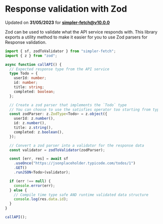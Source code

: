 # Response validation with Zod
Updated on **31/05/2023** for **simpler-fetch@v10.0.0**

Zod can be used to validate what the API service responds with. This library exports a utility method to make it easier for you to use Zod parsers for Response validation.

```typescript
import { sf, zodToValidator } from "simpler-fetch";
import { z } from "zod";

async function callAPI() {
  // Expected response type from the API service
  type Todo = {
    userId: number;
    id: number;
    title: string;
    completed: boolean;
  };

  // Create a zod parser that implements the `Todo` type
  // You can choose to use the satisfies operator too starting from typescript v4.9
  const zodParser: z.ZodType<Todo> = z.object({
    userId: z.number(),
    id: z.number(),
    title: z.string(),
    completed: z.boolean(),
  });

  // Convert a zod parser into a validator for the response data
  const validator = zodToValidator(zodParser);

  const [err, res] = await sf
    .useOnce("https://jsonplaceholder.typicode.com/todos/1")
    .GET()
    .runJSON<Todo>(validator);

  if (err !== null) {
    console.error(err);
  } else {
    // Compile time type safe AND runtime validated data structure
    console.log(res.data.id);
  }
}

callAPI();
```
